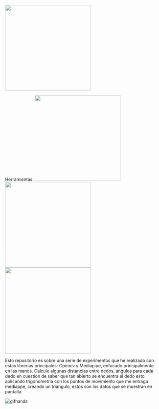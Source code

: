 <img src="https://github.com/user-attachments/assets/3a93cbae-1963-4aab-aac4-0d7c8e9cf310" width="280" height="280"/> 

Herramientas:
 <img src="https://github.com/user-attachments/assets/12e3aa8a-4d5c-4f32-8e27-1e3cd02edf1d"  height="280"/>
 <img src="https://github.com/user-attachments/assets/adccb22d-1163-4c1a-9ae2-0b6174a4df08" width="280"/>
 <img src="https://github.com/user-attachments/assets/1e43db4e-6ee7-42f6-9686-458d7713820a" width="280" height="280"/>


Esto repositorio es sobre una serie de experimentos que he realizado con estas librerias principales: Opencv y Mediapipe, enfocado principalmente en las manos.
Calcule algunas distancias entre dedos, angulos para cada dedo en cuestion de saber que tan abierto se encuentra el dedo esto aplicando trigonometria con los puntos 
de movimiento que me entraga mediappe, creando un triangulo, estos son los datos que se muestran en pantalla.

![gifhands](https://github.com/user-attachments/assets/026bd074-a1bf-4fde-8dbe-4a710bbcecd9)
